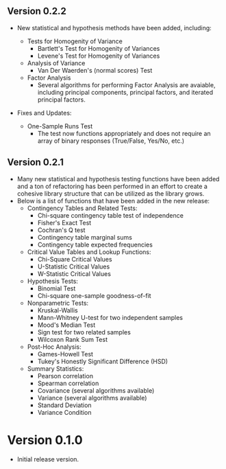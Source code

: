 ## Version 0.2.2

* New statistical and hypothesis methods have been added, including:
  * Tests for Homogenity of Variance
    * Bartlett's Test for Homogenity of Variances
    * Levene's Test for Homogenity of Variances
  * Analysis of Variance 
    * Van Der Waerden's (normal scores) Test
  * Factor Analysis
    * Several algorithms for performing Factor Analysis are avaiable, including principal components, principal 
      factors, and iterated principal factors.
      
* Fixes and Updates:
  * One-Sample Runs Test
    * The test now functions appropriately and does not require an array of binary responses (True/False, Yes/No, etc.)

## Version 0.2.1

* Many new statistical and hypothesis testing functions have been added and a ton of refactoring has been performed
  in an effort to create a cohesive library structure that can be utilized as the library grows.
* Below is a list of functions that have been added in the new release:
    * Contingency Tables and Related Tests:
        * Chi-square contingency table test of independence
        * Fisher's Exact Test
        * Cochran's Q test
        * Contingency table marginal sums
        * Contingency table expected frequencies
    * Critical Value Tables and Lookup Functions:
        * Chi-Square Critical Values
        * U-Statistic Critical Values
        * W-Statistic Critical Values
    * Hypothesis Tests:
        * Binomial Test
        * Chi-square one-sample goodness-of-fit
    * Nonparametric Tests:
        * Kruskal-Wallis
        * Mann-Whitney U-test for two independent samples
        * Mood's Median Test
        * Sign test for two related samples
        * Wilcoxon Rank Sum Test
    * Post-Hoc Analysis:
        * Games-Howell Test
        * Tukey's Honestly Significant Difference (HSD)
    * Summary Statistics:
        * Pearson correlation
        * Spearman correlation
        * Covariance (several algorithms available)
        * Variance (several algorithms available)
        * Standard Deviation
        * Variance Condition

# Version 0.1.0

* Initial release version.